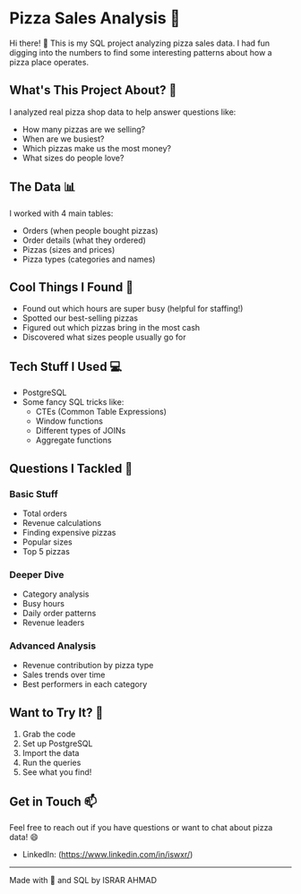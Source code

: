 # Pizza Sales Analysis 🍕

Hi there! 👋 This is my SQL project analyzing pizza sales data. I had fun digging into the numbers to find some interesting patterns about how a pizza place operates.

## What's This Project About? 🤔
I analyzed real pizza shop data to help answer questions like:
- How many pizzas are we selling?
- When are we busiest?
- Which pizzas make us the most money?
- What sizes do people love?

## The Data 📊
I worked with 4 main tables:
- Orders (when people bought pizzas)
- Order details (what they ordered)
- Pizzas (sizes and prices)
- Pizza types (categories and names)

## Cool Things I Found 🌟
- Found out which hours are super busy (helpful for staffing!)
- Spotted our best-selling pizzas
- Figured out which pizzas bring in the most cash
- Discovered what sizes people usually go for

## Tech Stuff I Used 💻
- PostgreSQL
- Some fancy SQL tricks like:
  - CTEs (Common Table Expressions)
  - Window functions
  - Different types of JOINs
  - Aggregate functions

## Questions I Tackled 🎯

### Basic Stuff
- Total orders
- Revenue calculations
- Finding expensive pizzas
- Popular sizes
- Top 5 pizzas

### Deeper Dive
- Category analysis
- Busy hours
- Daily order patterns
- Revenue leaders

### Advanced Analysis
- Revenue contribution by pizza type
- Sales trends over time
- Best performers in each category

## Want to Try It? 🚀
1. Grab the code
2. Set up PostgreSQL
3. Import the data
4. Run the queries
5. See what you find!

## Get in Touch 📫
Feel free to reach out if you have questions or want to chat about pizza data! 😄
- LinkedIn: (https://www.linkedin.com/in/iswxr/)

---
Made with 💖 and SQL by ISRAR AHMAD
